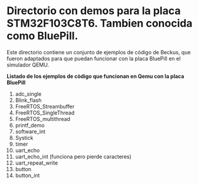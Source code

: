 # Directorio con demos para la placa STM32F103C8T6. Tambien conocida como BluePill.

Este directorio contiene un conjunto de ejemplos de código de Beckus, que fueron adaptados para que puedan funcionar con la placa BluePill en el simulador QEMU.
  
**Listado de los ejemplos de còdigo que funcionan en Qemu con la placa BluePill**

1. adc_single
2. Blink_flash
3. FreeRTOS_Streambuffer
4. FreeRTOS_SingleThread
5. FreeRTOS_multithread
6. printf_demo
7. software_int
8. Systick
9. timer
10. uart_echo
11. uart_echo_int (funciona pero pierde caracteres)
12. uart_repeat_write
13. button
14. button_int